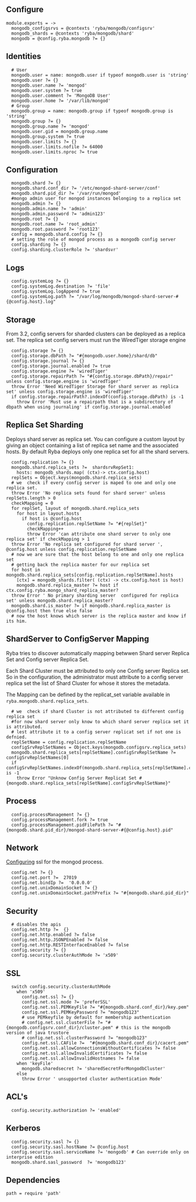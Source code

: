 
## Configure

    module.exports = ->
      mongodb_configsrvs = @contexts 'ryba/mongodb/configsrv'
      mongodb_shards = @contexts 'ryba/mongodb/shard'
      mongodb = @config.ryba.mongodb ?= {}

## Identities

      # User
      mongodb.user = name: mongodb.user if typeof mongodb.user is 'string'
      mongodb.user ?= {}
      mongodb.user.name ?= 'mongod'
      mongodb.user.system ?= true
      mongodb.user.comment ?= 'MongoDB User'
      mongodb.user.home ?= '/var/lib/mongod'
      # Group
      mongodb.group = name: mongodb.group if typeof mongodb.group is 'string'
      mongodb.group ?= {}
      mongodb.group.name ?= 'mongod'
      mongodb.user.gid = mongodb.group.name
      mongodb.group.system ?= true
      mongodb.user.limits ?= {}
      mongodb.user.limits.nofile ?= 64000
      mongodb.user.limits.nproc ?= true

## Configuration

      mongodb.shard ?= {}
      mongodb.shard.conf_dir ?= '/etc/mongod-shard-server/conf'
      mongodb.shard.pid_dir ?= '/var/run/mongod'
      #mongo admin user for mongod instances belonging to a replica set
      mongodb.admin ?= {}
      mongodb.admin.name ?= 'admin'
      mongodb.admin.password ?= 'admin123'
      mongodb.root ?= {}
      mongodb.root.name ?= 'root_admin'
      mongodb.root.password ?= 'root123'
      config = mongodb.shard.config ?= {}
      # setting the role of mongod process as a mongodb config server
      config.sharding ?= {}
      config.sharding.clusterRole ?= 'shardsvr'

## Logs

      config.systemLog ?= {}
      config.systemLog.destination ?= 'file'
      config.systemLog.logAppend ?= true
      config.systemLog.path ?= "/var/log/mongodb/mongod-shard-server-#{@config.host}.log"

## Storage

From 3.2, config servers for sharded clusters can be deployed as a replica set.
The replica set config servers must run the WiredTiger storage engine

      config.storage ?= {}
      config.storage.dbPath ?= "#{mongodb.user.home}/shard/db"
      config.storage.journal ?= {}
      config.storage.journal.enabled ?= true
      config.storage.engine ?= 'wiredTiger'
      config.storage.repairPath ?= "#{config.storage.dbPath}/repair" unless config.storage.engine is 'wiredTiger'
      throw Error 'Need WiredTiger Storage for shard server as replica set' unless config.storage.engine is 'wiredTiger'
      if config.storage.repairPath?.indexOf(config.storage.dbPath) is -1
        throw Error 'Must use a repairpath that is a subdirectory of dbpath when using journaling' if config.storage.journal.enabled

## Replica Set Sharding

Deploys shard server as replica set. You can configure a custom layout by giving
an object containing a list of replica set  name and the associated hosts.
By default Ryba deploys only one replica set for all the shard servers.

      config.replication ?= {}
      mongodb.shard.replica_sets ?=  shardsrvRepSet1:
        hosts: mongodb_shards.map( (ctx)-> ctx.config.host)
      replSets = Object.keys(mongodb.shard.replica_sets)
      # we  check if every config server is maped to one and only one replica set.
      throw Error 'No replica sets found for shard server' unless replSets.length > 0
      checkMapping = 0
      for replSet, layout of mongodb.shard.replica_sets
        for host in layout.hosts
          if host is @config.host
            config.replication.replSetName ?= "#{replSet}"
            checkMapping++
            throw Error 'can attribute one shard server to only one replica set' if checkMapping > 1
      throw Error 'No replica set configured for shard server ', @config.host unless config.replication.replSetName
      # now we are sure that the host belong to one and only one replica set
      # getting back the replica master for our replica set
      for host in mongodb.shard.replica_sets[config.replication.replSetName].hosts
        [ctx] = mongodb_shards.filter( (ctx) -> ctx.config.host is host)
        mongodb.shard.replica_master ?= host if ctx.config.ryba.mongo_shard_replica_master?
      throw Error ' No primary sharding server  configured for replica set' unless mongodb.shard.replica_master?
      mongodb.shard.is_master ?= if mongodb.shard.replica_master is @config.host then true else false
      # now the host knows which server is the replica master and know if its him.

## ShardServer to ConfigServer Mapping
Ryba tries to discover automatically mapping betwwen Shard server Replica Set and
Config server Replica Set.

Each Shard Cluster must be attributed to only one Config server Replica set.
So in the configuration, the administrator must attribute to a config server replica set
the list of Shard Cluster for whose it stores the metadata.

The Mapping can be defined by the replicat_set variable available in `ryba.mongodb.shard.replica_sets`.

      # we  check if shard Cluster is not attributed to different config replica set
      #for now shard server only know to which shard server replica set it is attributed.
      # lest attribute it to a config server replicat set if not one is defnied.
      replSetName = config.replication.replSetName
      configSrvReplSetNames = Object.keys(mongodb.configsrv.replica_sets)
      mongodb.shard.replica_sets[replSetName].configSrvReplSetName ?= configSrvReplSetNames[0]
      if configSrvReplSetNames.indexOf(mongodb.shard.replica_sets[replSetName].configSrvReplSetName) is -1
        throw Error "Unknow Config Server Replicat Set #{mongodb.shard.replica_sets[replSetName].configSrvReplSetName}"

## Process

      config.processManagement ?= {}
      config.processManagement.fork ?= true
      config.processManagement.pidFilePath ?= "#{mongodb.shard.pid_dir}/mongod-shard-server-#{@config.host}.pid"

## Network

[Configuring][mongod-ssl] ssl for the mongod process.

      config.net ?= {}
      config.net.port ?=  27019
      config.net.bindIp ?=  '0.0.0.0'
      config.net.unixDomainSocket ?= {}
      config.net.unixDomainSocket.pathPrefix ?= "#{mongodb.shard.pid_dir}"

## Security

      # disables the apis
      config.net.http ?=  {}
      config.net.http.enabled ?= false
      config.net.http.JSONPEnabled ?= false
      config.net.http.RESTInterfaceEnabled ?= false
      config.security ?= {}
      config.security.clusterAuthMode ?= 'x509'

## SSL

      switch config.security.clusterAuthMode
        when 'x509'
          config.net.ssl ?= {}
          config.net.ssl.mode ?= 'preferSSL'
          config.net.ssl.PEMKeyFile ?= "#{mongodb.shard.conf_dir}/key.pem"
          config.net.ssl.PEMKeyPassword ?= "mongodb123"
          # use PEMkeyfile by default for membership authentication
          # config.net.ssl.clusterFile ?= "#{mongodb.configsrv.conf_dir}/cluster.pem" # this is the mongodb version of java trustore
          # config.net.ssl.clusterPassword ?= "mongodb123"
          config.net.ssl.CAFile ?=  "#{mongodb.shard.conf_dir}/cacert.pem"
          config.net.ssl.allowConnectionsWithoutCertificates ?= false
          config.net.ssl.allowInvalidCertificates ?= false
          config.net.ssl.allowInvalidHostnames ?= false
        when 'keyFile'
          mongodb.sharedsecret ?= 'sharedSecretForMongodbCluster'
        else
          throw Error ' unsupported cluster authentication Mode'

## ACL's

      config.security.authorization ?= 'enabled'

## Kerberos

      config.security.sasl ?= {}
      config.security.sasl.hostName ?= @config.host
      config.security.sasl.serviceName ?= 'mongodb' # Can override only on interprise edition
      mongodb.shard.sasl_password  ?= 'mongodb123'

## Dependencies

    path = require 'path'

[mongod-ssl]:(https://docs.mongodb.org/manual/reference/configuration-options/#net.ssl.mode)
